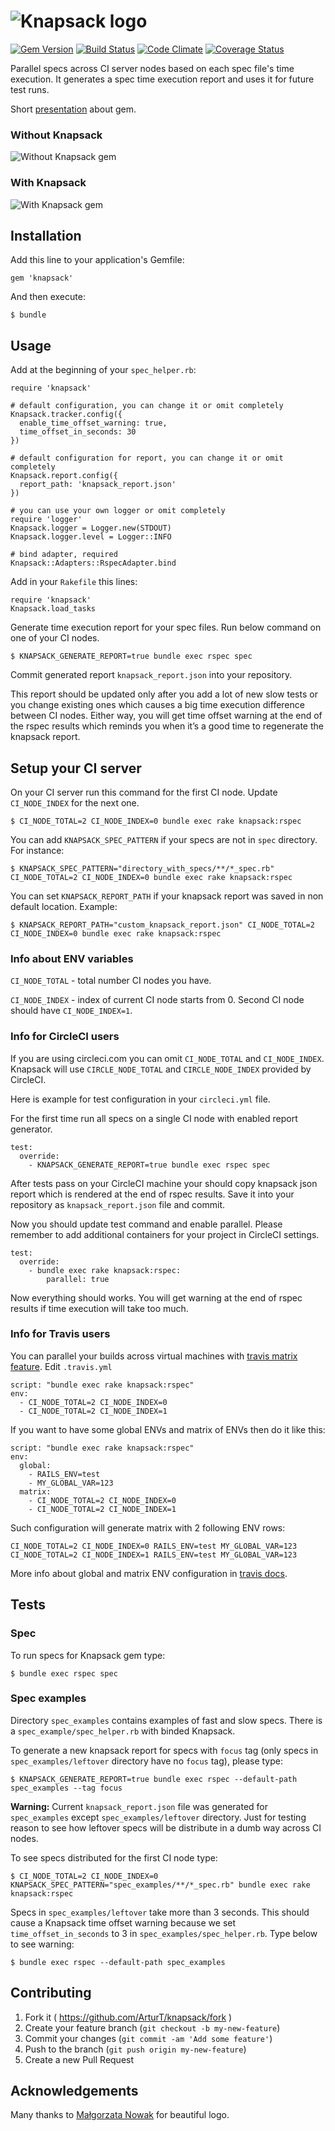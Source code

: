 # ![Knapsack logo](docs/images/logos/knapsack-logo-@2.png)

[![Gem Version](https://badge.fury.io/rb/knapsack.png)][gem_version]
[![Build Status](https://travis-ci.org/ArturT/knapsack.svg?branch=master)][travis]
[![Code Climate](https://codeclimate.com/github/ArturT/knapsack.png)][codeclimate]
[![Coverage Status](https://codeclimate.com/github/ArturT/knapsack/coverage.png)][coverage]

[gem_version]: https://rubygems.org/gems/knapsack
[travis]: http://travis-ci.org/ArturT/knapsack
[codeclimate]: https://codeclimate.com/github/ArturT/knapsack
[coverage]: https://codeclimate.com/github/ArturT/knapsack

Parallel specs across CI server nodes based on each spec file's time execution. It generates a spec time execution report and uses it for future test runs.

Short [presentation](http://slides.com/arturt/knapsack) about gem.

### Without Knapsack

![Without Knapsack gem](docs/images/without_knapsack.png)

### With Knapsack

![With Knapsack gem](docs/images/with_knapsack.png)

## Installation

Add this line to your application's Gemfile:

    gem 'knapsack'

And then execute:

    $ bundle

## Usage

Add at the beginning of your `spec_helper.rb`:

    require 'knapsack'

    # default configuration, you can change it or omit completely
    Knapsack.tracker.config({
      enable_time_offset_warning: true,
      time_offset_in_seconds: 30
    })

    # default configuration for report, you can change it or omit completely
    Knapsack.report.config({
      report_path: 'knapsack_report.json'
    })

    # you can use your own logger or omit completely
    require 'logger'
    Knapsack.logger = Logger.new(STDOUT)
    Knapsack.logger.level = Logger::INFO

    # bind adapter, required
    Knapsack::Adapters::RspecAdapter.bind

Add in your `Rakefile` this lines:

    require 'knapsack'
    Knapsack.load_tasks

Generate time execution report for your spec files. Run below command on one of your CI nodes.

    $ KNAPSACK_GENERATE_REPORT=true bundle exec rspec spec

Commit generated report `knapsack_report.json` into your repository.

This report should be updated only after you add a lot of new slow tests or you change existing ones which causes a big time execution difference between CI nodes. Either way, you will get time offset warning at the end of the rspec results which reminds you when it’s a good time to regenerate the knapsack report.

## Setup your CI server

On your CI server run this command for the first CI node. Update `CI_NODE_INDEX` for the next one.

    $ CI_NODE_TOTAL=2 CI_NODE_INDEX=0 bundle exec rake knapsack:rspec

You can add `KNAPSACK_SPEC_PATTERN` if your specs are not in `spec` directory. For instance:

    $ KNAPSACK_SPEC_PATTERN="directory_with_specs/**/*_spec.rb" CI_NODE_TOTAL=2 CI_NODE_INDEX=0 bundle exec rake knapsack:rspec

You can set `KNAPSACK_REPORT_PATH` if your knapsack report was saved in non default location. Example:

    $ KNAPSACK_REPORT_PATH="custom_knapsack_report.json" CI_NODE_TOTAL=2 CI_NODE_INDEX=0 bundle exec rake knapsack:rspec

### Info about ENV variables

`CI_NODE_TOTAL` - total number CI nodes you have.

`CI_NODE_INDEX` - index of current CI node starts from 0. Second CI node should have `CI_NODE_INDEX=1`.

### Info for CircleCI users

If you are using circleci.com you can omit `CI_NODE_TOTAL` and `CI_NODE_INDEX`. Knapsack will use `CIRCLE_NODE_TOTAL` and `CIRCLE_NODE_INDEX` provided by CircleCI.

Here is example for test configuration in your `circleci.yml` file.

For the first time run all specs on a single CI node with enabled report generator.

    test:
      override:
        - KNAPSACK_GENERATE_REPORT=true bundle exec rspec spec

After tests pass on your CircleCI machine your should copy knapsack json report which is rendered at the end of rspec results. Save it into your repository as `knapsack_report.json` file and commit.

Now you should update test command and enable parallel. Please remember to add additional containers for your project in CircleCI settings.

    test:
      override:
        - bundle exec rake knapsack:rspec:
            parallel: true

Now everything should works. You will get warning at the end of rspec results if time execution will take too much.

### Info for Travis users

You can parallel your builds across virtual machines with [travis matrix feature](http://docs.travis-ci.com/user/speeding-up-the-build/#Parallelizing-your-builds-across-virtual-machines). Edit `.travis.yml`

    script: "bundle exec rake knapsack:rspec"
    env:
      - CI_NODE_TOTAL=2 CI_NODE_INDEX=0
      - CI_NODE_TOTAL=2 CI_NODE_INDEX=1

If you want to have some global ENVs and matrix of ENVs then do it like this:

    script: "bundle exec rake knapsack:rspec"
    env:
      global:
        - RAILS_ENV=test
        - MY_GLOBAL_VAR=123
      matrix:
        - CI_NODE_TOTAL=2 CI_NODE_INDEX=0
        - CI_NODE_TOTAL=2 CI_NODE_INDEX=1

Such configuration will generate matrix with 2 following ENV rows:

    CI_NODE_TOTAL=2 CI_NODE_INDEX=0 RAILS_ENV=test MY_GLOBAL_VAR=123
    CI_NODE_TOTAL=2 CI_NODE_INDEX=1 RAILS_ENV=test MY_GLOBAL_VAR=123

More info about global and matrix ENV configuration in [travis docs](http://docs.travis-ci.com/user/build-configuration/#Environment-variables).

## Tests

### Spec

To run specs for Knapsack gem type:

    $ bundle exec rspec spec

### Spec examples

Directory `spec_examples` contains examples of fast and slow specs. There is a `spec_example/spec_helper.rb` with binded Knapsack.

To generate a new knapsack report for specs with `focus` tag (only specs in `spec_examples/leftover` directory have no `focus` tag), please type:

    $ KNAPSACK_GENERATE_REPORT=true bundle exec rspec --default-path spec_examples --tag focus

**Warning:** Current `knapsack_report.json` file was generated for `spec_examples` except `spec_examples/leftover` directory. Just for testing reason to see how leftover specs will be distribute in a dumb way across CI nodes.

To see specs distributed for the first CI node type:

    $ CI_NODE_TOTAL=2 CI_NODE_INDEX=0 KNAPSACK_SPEC_PATTERN="spec_examples/**/*_spec.rb" bundle exec rake knapsack:rspec

Specs in `spec_examples/leftover` take more than 3 seconds. This should cause a Knapsack time offset warning because we set `time_offset_in_seconds` to 3 in `spec_examples/spec_helper.rb`. Type below to see warning:

    $ bundle exec rspec --default-path spec_examples

## Contributing

1. Fork it ( https://github.com/ArturT/knapsack/fork )
2. Create your feature branch (`git checkout -b my-new-feature`)
3. Commit your changes (`git commit -am 'Add some feature'`)
4. Push to the branch (`git push origin my-new-feature`)
5. Create a new Pull Request

## Acknowledgements

Many thanks to [Małgorzata Nowak](https://github.com/informatykgosia) for beautiful logo.
